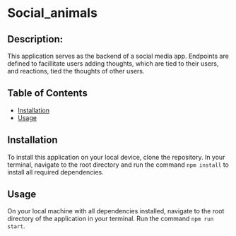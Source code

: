 # Social_animals

## Description:

This application serves as the backend of a social media app. Endpoints are defined to facillitate users adding thoughts, which are tied to their users, and reactions, tied the thoughts of other users.

## Table of Contents

* [Installation](#installation)
* [Usage](#usage)

## Installation
To install this application on your local device, clone the repository. In your terminal, navigate to the root directory and run the command ```npm install``` to install all required dependencies.

## Usage
On your local machine with all dependencies installed, navigate to the root directory of the application in your terminal. Run the command ```npm run start```.